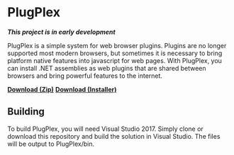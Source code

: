 # PlugPlex
**_This project is in early development_**

PlugPlex is a simple system for web browser plugins. Plugins are no longer supported
most modern browsers, but sometimes it is necessary to bring platform native features
into javascript for web pages. With PlugPlex, you can install .NET assemblies as web plugins
that are shared between browsers and bring powerful features to the internet.

[**Download (Zip)**](https://github.com/Hyperdraw/PlugPlex/releases/download/v1.0.0/PlugPlex.zip)
[**Download (Installer)**](https://github.com/Hyperdraw/PlugPlex/releases/download/v1.0.0/PlugPlex-1.0.0-Setup.exe)

## Building

To build PlugPlex, you will need Visual Studio 2017. Simply clone or download this repository
and build the solution in Visual Studio. The files will be output to PlugPlex/bin.